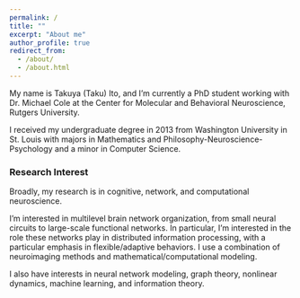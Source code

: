 ```yaml
---
permalink: /
title: ""
excerpt: "About me"
author_profile: true
redirect_from: 
  - /about/
  - /about.html
---
```


My name is Takuya (Taku) Ito, and I’m currently a PhD student working with Dr. Michael Cole at the Center for Molecular and Behavioral Neuroscience, Rutgers University.

I received my undergraduate degree in 2013 from Washington University in St. Louis with majors in Mathematics and Philosophy-Neuroscience-Psychology and a minor in Computer Science.

### Research Interest

Broadly, my research is in cognitive, network, and computational neuroscience.

I’m interested in multilevel brain network organization, from small neural circuits to large-scale functional networks. In particular, I’m interested in the role these networks play in distributed information processing, with a particular emphasis in flexible/adaptive behaviors. I use a combination of neuroimaging methods and mathematical/computational modeling.

I also have interests in neural network modeling, graph theory, nonlinear dynamics, machine learning, and information theory.

